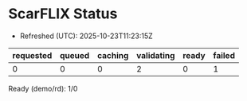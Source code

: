 ﻿# ScarFLIX Status

* Refreshed (UTC): 2025-10-23T11:23:15Z

| requested | queued | caching | validating | ready | failed |
|-----------|--------|---------|------------|-------|--------|
| 0 | 0 | 0 | 2 | 0 | 1 |

Ready (demo/rd): 1/0
